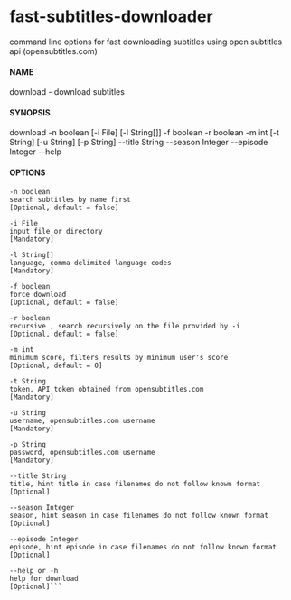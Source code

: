 # fast-subtitles-downloader
command line options for fast downloading subtitles using open subtitles api (opensubtitles.com)


#### NAME
download - download subtitles

#### SYNOPSIS
download -n boolean [-i File] [-l String[]] -f boolean -r boolean -m int [-t String] [-u String] [-p String] --title String --season Integer --episode Integer --help

#### OPTIONS
```
-n boolean
search subtitles by name first
[Optional, default = false]

-i File
input file or directory
[Mandatory]

-l String[]
language, comma delimited language codes
[Mandatory]

-f boolean
force download
[Optional, default = false]

-r boolean
recursive , search recursively on the file provided by -i
[Optional, default = false]

-m int
minimum score, filters results by minimum user's score
[Optional, default = 0]

-t String
token, API token obtained from opensubtitles.com
[Mandatory]

-u String
username, opensubtitles.com username
[Mandatory]

-p String
password, opensubtitles.com username
[Mandatory]

--title String
title, hint title in case filenames do not follow known format
[Optional]

--season Integer
season, hint season in case filenames do not follow known format
[Optional]

--episode Integer
episode, hint episode in case filenames do not follow known format
[Optional]

--help or -h 
help for download
[Optional]```



 
 
 
 
